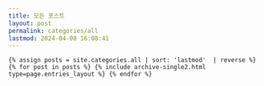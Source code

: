```yaml
---
title: 모든 포스트
layout: post
permalink: categories/all
lastmod: 2024-04-08 16:08:41
---
```


    {% assign posts = site.categories.all | sort: 'lastmod'  | reverse %}
    {% for post in posts %} {% include archive-single2.html type=page.entries_layout %} {% endfor %}